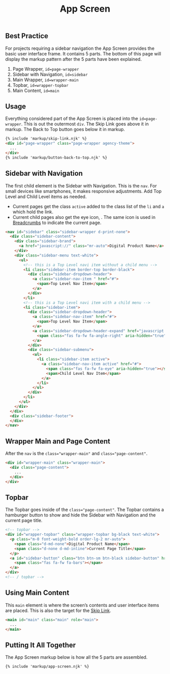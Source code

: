 ﻿---
title: App Screen
summary: The App Screen is the container for your digital product. 
tags: basic view, sidenav, topbar
layout: guide
eleventyNavigation:
  key: App Screen
  parent: Components
  order: 20
  excerpt: The App Screen is the container for your digital product. 
  img: /img/illustrations/illus-app-screen.svg
---

## Best Practice

For projects requiring a sidebar navigation the App Screen provides the basic user interface frame. It contains 5 parts. The bottom of this page will display the markup pattern after the 5 parts have been explained.

1. Page Wrapper, `id=page-wrapper`
1. Sidebar with Navigation, `id=sidebar`
1. Main Wrapper, `id=wrapper-main`
1. Topbar, `id=wrapper-topbar`
1. Main Content, `id=main`

## Usage

Everything considered part of the App Screen is placed into the `id=page-wrapper`. This is out the outermost `div`. The Skip Link goes above it in markup. The Back to Top button goes below it in markup.

```html
{% include 'markup/skip-link.njk' %}
<div id="page-wrapper" class="page-wrapper agency-theme">
  ...
</div>
{% include 'markup/button-back-to-top.njk' %}
```

## Sidebar with Navigation

The first child element is the Sidebar with Navigation. This is the `nav`. For small devices like smartphones, it makes responsive adjustments. Add Top Level and Child Level items as needed.

- Current pages get the class `active` added to the class list of the `li` and `a` which hold the link.
- Current child pages also get the eye icon, <span class="fas fa-eye" aria-hidden="true"></span>. The same icon is used in [Breadcrumbs](/components/breadcrumbs) to indicate the current page.

```html
<nav id="sidebar" class="sidebar-wrapper d-print-none">
  <div class="sidebar-content">
    <div class="sidebar-brand">
      <a href="javascript://" class="mr-auto">Digital Product Name</a>
    </div>
    <div class="sidebar-menu text-white">
      <ul>
        <!-- this is a Top Level navi item without a child menu -->
        <li class="sidebar-item border-top border-black">
          <div class="sidebar-dropdown-header">
            <a class="sidebar-nav-item " href="#">
              <span>Top Level Nav Item</span>
            </a>
          </div>
        </li>
        <!-- this is a Top Level navi item with a child menu -->
        <li class="sidebar-item">
          <div class="sidebar-dropdown-header">
            <a class="sidebar-nav-item" href="#">
              <span>Top Level Nav Item</span>
            </a>
            <a class="sidebar-dropdown-header-expand" href="javascript://" role="button">
              <span class="fas fa-fw fa-angle-right" aria-hidden="true"></span>
            </a>
          </div>
          <div class="sidebar-submenu">
            <ul>
              <li class="sidebar-item active">
                <a class="sidebar-nav-item active" href="#">
                  <span class="fas fa-fw fa-eye" aria-hidden="true"></span>
                  <span>Child Level Nav Item</span>
                </a>
              </li>
            </ul>
          </div>
        </li>
      </ul>
    </div>
  </div>
  <div class="sidebar-footer">
  </div>
</nav>
```

## Wrapper Main and Page Content

After the `nav` is the `class="wrapper-main"` and `class="page-content"`.

```html
<div id="wrapper-main" class="wrapper-main">
  <div class="page-content">
    ...
  </div>
</div>
```

## Topbar

The Topbar goes inside of the `class="page-content"`. The Topbar contains a hamburger button to show and hide the Sidebar with Navigation and the current page title.

```html
<!-- topbar -->
<div id="wrapper-topbar" class="wrapper-topbar bg-black text-white">
  <p class="m-0 font-weight-bold order-lg-2 mr-auto">
    <span class="d-md-none">Digital Product Name</span>
    <span class="d-none d-md-inline">Current Page Title</span>
  </p>
  <a id="sidebar-button" class="btn btn-sm btn-black sidebar-button" href="javascript://" role="button">
    <span class="fas fa-fw fa-bars"></span>
  </a>
</div>
<!-- / topbar -->
```

## Using Main Content

This `main` element is where the screen’s contents and user interface items are placed. This is also the target for the [Skip Link](/accessibility/skip-link/).

```html
<main id="main" class="main" role="main">
  ... 
</main>
```

## Putting It All Together

The App Screen markup below is how all the 5 parts are assembled.

```html
{% include 'markup/app-screen.njk' %}
```
